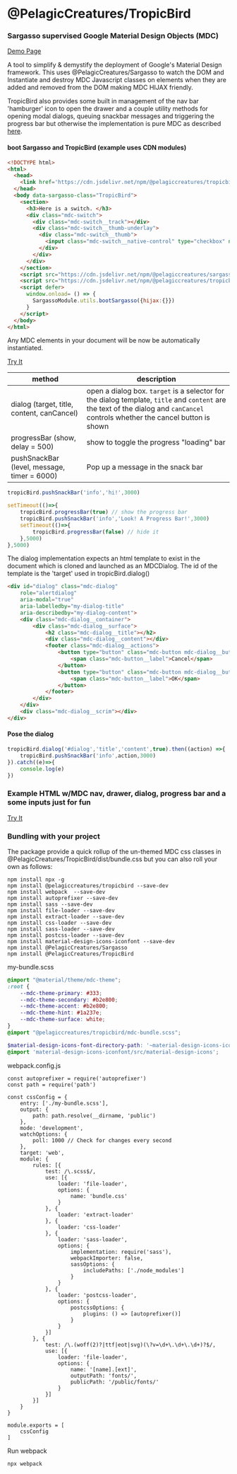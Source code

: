 # @PelagicCreatures/TropicBird

### Sargasso supervised Google Material Design Objects (MDC)

[Demo Page](https://blog.PelagicCreatures.com/demos/tropicbird)

A tool to simplify & demystify the deployment of Google's Material Design framework. This uses @PelagicCreatures/Sargasso to watch the DOM and Instantiate and destroy MDC Javascript classes on elements when they are added and removed from the DOM making MDC HIJAX friendly.

TropicBird also provides some built in management of the nav bar 'hamburger' icon to open the drawer and a couple utility methods for opening modal dialogs, queuing snackbar messages and triggering the progress bar but otherwise the implementation is pure MDC as described [here](https://github.com/material-components/material-components-web/tree/master/packages).

#### boot Sargasso and TropicBird (example uses CDN modules)
```html
<!DOCTYPE html>
<html>
  <head>
    <link href='https://cdn.jsdelivr.net/npm/@pelagiccreatures/tropicbird/dist/bundle.css' rel='stylesheet'>
  </head>
  <body data-sargasso-class="TropicBird">
    <section>
      <h3>Here is a switch. </h3>
      <div class="mdc-switch">
        <div class="mdc-switch__track"></div>
        <div class="mdc-switch__thumb-underlay">
          <div class="mdc-switch__thumb">
            <input class="mdc-switch__native-control" type="checkbox" name="some name">
          </div>
        </div>
      </div>
    </section>
    <script src="https://cdn.jsdelivr.net/npm/@pelagiccreatures/sargasso/dist/sargasso.iife.js"></script>
    <script src="https://cdn.jsdelivr.net/npm/@pelagiccreatures/tropicbird/dist/tropicbird.iife.js"></script>
    <script defer>
      window.onload= () => {
        SargassoModule.utils.bootSargasso({hijax:{}})
      }
    </script>
  </body>
</html>
```

Any MDC elements in your document will be now be automatically instantiated.

[Try It](https://jsfiddle.net/PelagicCreatures/jsqm6crf/)


| method | description |
| ------ | ----------- |
| dialog (target, title, content, canCancel) | open a dialog box. `target` is a selector for the dialog template, `title` and `content` are the text of the dialog and `canCancel` controls whether the cancel button is shown |
| progressBar (show, delay = 500)  | show  to toggle the progress "loading" bar |
| pushSnackBar (level, message, timer = 6000) | Pop up a message in the snack bar |


```javascript
tropicBird.pushSnackBar('info','hi!',3000)

setTimeout(()=>{
	tropicBird.progressBar(true) // show the progress bar
	tropicBird.pushSnackBar('info','Look! A Progress Bar!',3000)
	setTimeout(()=>{
		tropicBird.progressBar(false) // hide it
	},5000)
},5000)
```

The dialog implementation expects an html template to exist in the document which is cloned and launched as an MDCDialog. The id of the template is the 'target' used in tropicBird.dialog()

```html
<div id="dialog" class="mdc-dialog"
	role="alertdialog"
	aria-modal="true"
	aria-labelledby="my-dialog-title"
	aria-describedby="my-dialog-content">
	<div class="mdc-dialog__container">
		<div class="mdc-dialog__surface">
			<h2 class="mdc-dialog__title"></h2>
			<div class="mdc-dialog__content"></div>
			<footer class="mdc-dialog__actions">
				<button type="button" class="mdc-button mdc-dialog__button mdc-dialog-cancel" data-mdc-dialog-action="no">
					<span class="mdc-button__label">Cancel</span>
				</button>
				<button type="button" class="mdc-button mdc-dialog__button" data-mdc-dialog-action="yes">
					<span class="mdc-button__label">OK</span>
				</button>
			</footer>
		</div>
	</div>
	<div class="mdc-dialog__scrim"></div>
</div>
```

#### Pose the dialog
```javascript
tropicBird.dialog('#dialog','title','content',true).then((action) =>{
	tropicBird.pushSnackBar('info',action,3000)
}).catch((e)=>{
	console.log(e)
})
```

### Example HTML w/MDC nav, drawer, dialog, progress bar and a some inputs just for fun

[Try It](https://jsfiddle.net/PelagicCreatures/8m2hus1q/8/)


### Bundling with your project

The package provide a quick rollup of the un-themed MDC css classes in @PelagicCreatures/TropicBird/dist/bundle.css but you can also roll your own as follows:

```
npm install npx -g
npm install @pelagiccreatures/tropicbird --save-dev
npm install webpack  --save-dev
npm install autoprefixer --save-dev
npm install sass --save-dev
npm install file-loader --save-dev
npm install extract-loader --save-dev
npm install css-loader --save-dev
npm install sass-loader --save-dev
npm install postcss-loader --save-dev
npm install material-design-icons-iconfont --save-dev
npm install @PelagicCreatures/Sargasso
npm install @PelagicCreatures/TropicBird
```

my-bundle.scss
```scss
@import "@material/theme/mdc-theme";
:root {
	--mdc-theme-primary: #333;
	--mdc-theme-secondary: #b2e800;
	--mdc-theme-accent: #b2e800;
	--mdc-theme-hint: #1a237e;
	--mdc-theme-surface: white;
}
@import "@pelagiccreatures/tropicbird/mdc-bundle.scss";

$material-design-icons-font-directory-path: '~material-design-icons-iconfont/dist/fonts/';
@import 'material-design-icons-iconfont/src/material-design-icons';

```

webpack.config.js
```
const autoprefixer = require('autoprefixer')
const path = require('path')

const cssConfig = {
	entry: ['./my-bundle.scss'],
	output: {
		path: path.resolve(__dirname, 'public')
	},
	mode: 'development',
	watchOptions: {
		poll: 1000 // Check for changes every second
	},
	target: 'web',
	module: {
		rules: [{
			test: /\.scss$/,
			use: [{
				loader: 'file-loader',
				options: {
					name: 'bundle.css'
				}
			}, {
				loader: 'extract-loader'
			}, {
				loader: 'css-loader'
			}, {
				loader: 'sass-loader',
				options: {
					implementation: require('sass'),
					webpackImporter: false,
					sassOptions: {
						includePaths: ['./node_modules']
					}
				}
			}, {
				loader: 'postcss-loader',
				options: {
					postcssOptions: {
						plugins: () => [autoprefixer()]
					}
				}
			}]
		}, {
			test: /\.(woff(2)?|ttf|eot|svg)(\?v=\d+\.\d+\.\d+)?$/,
			use: [{
				loader: 'file-loader',
				options: {
					name: '[name].[ext]',
					outputPath: 'fonts/',
					publicPath: '/public/fonts/'
				}
			}]
		}]
	}
}

module.exports = [
	cssConfig
]
```

Run webpack
```
npx webpack
```
